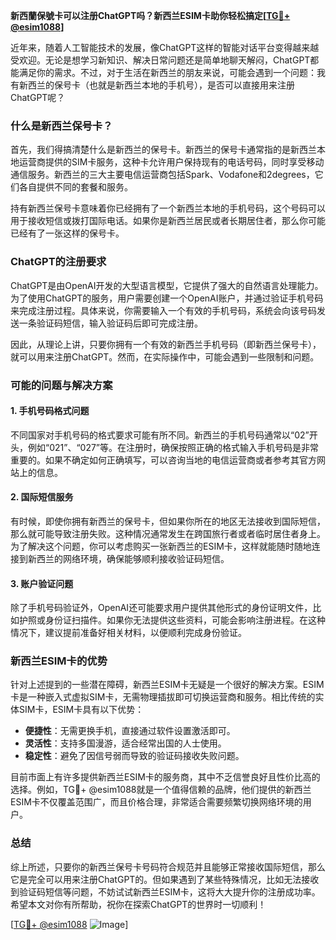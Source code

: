 **新西蘭保號卡可以注册ChatGPT吗？新西兰ESIM卡助你轻松搞定[[TG💪+ @esim1088](https://t.me/s/esim1088)]**

近年来，随着人工智能技术的发展，像ChatGPT这样的智能对话平台变得越来越受欢迎。无论是想学习新知识、解决日常问题还是简单地聊天解闷，ChatGPT都能满足你的需求。不过，对于生活在新西兰的朋友来说，可能会遇到一个问题：我有新西兰的保号卡（也就是新西兰本地的手机号），是否可以直接用来注册ChatGPT呢？

### 什么是新西兰保号卡？

首先，我们得搞清楚什么是新西兰的保号卡。新西兰的保号卡通常指的是新西兰本地运营商提供的SIM卡服务，这种卡允许用户保持现有的电话号码，同时享受移动通信服务。新西兰的三大主要电信运营商包括Spark、Vodafone和2degrees，它们各自提供不同的套餐和服务。

持有新西兰保号卡意味着你已经拥有了一个新西兰本地的手机号码，这个号码可以用于接收短信或拨打国际电话。如果你是新西兰居民或者长期居住者，那么你可能已经有了一张这样的保号卡。

### ChatGPT的注册要求

ChatGPT是由OpenAI开发的大型语言模型，它提供了强大的自然语言处理能力。为了使用ChatGPT的服务，用户需要创建一个OpenAI账户，并通过验证手机号码来完成注册过程。具体来说，你需要输入一个有效的手机号码，系统会向该号码发送一条验证码短信，输入验证码后即可完成注册。

因此，从理论上讲，只要你拥有一个有效的新西兰手机号码（即新西兰保号卡），就可以用来注册ChatGPT。然而，在实际操作中，可能会遇到一些限制和问题。

### 可能的问题与解决方案

#### 1. 手机号码格式问题
不同国家对手机号码的格式要求可能有所不同。新西兰的手机号码通常以“02”开头，例如“021”、“027”等。在注册时，确保按照正确的格式输入手机号码是非常重要的。如果不确定如何正确填写，可以咨询当地的电信运营商或者参考其官方网站上的信息。

#### 2. 国际短信服务
有时候，即使你拥有新西兰的保号卡，但如果你所在的地区无法接收到国际短信，那么就可能导致注册失败。这种情况通常发生在跨国旅行者或者临时居住者身上。为了解决这个问题，你可以考虑购买一张新西兰的ESIM卡，这样就能随时随地连接到新西兰的网络环境，确保能够顺利接收验证码短信。

#### 3. 账户验证问题
除了手机号码验证外，OpenAI还可能要求用户提供其他形式的身份证明文件，比如护照或身份证扫描件。如果你无法提供这些资料，可能会影响注册进程。在这种情况下，建议提前准备好相关材料，以便顺利完成身份验证。

### 新西兰ESIM卡的优势

针对上述提到的一些潜在障碍，新西兰ESIM卡无疑是一个很好的解决方案。ESIM卡是一种嵌入式虚拟SIM卡，无需物理插拔即可切换运营商和服务。相比传统的实体SIM卡，ESIM卡具有以下优势：

- **便捷性**：无需更换手机，直接通过软件设置激活即可。
- **灵活性**：支持多国漫游，适合经常出国的人士使用。
- **稳定性**：避免了因信号弱而导致的验证码接收失败问题。

目前市面上有许多提供新西兰ESIM卡的服务商，其中不乏信誉良好且性价比高的选择。例如，TG💪+ @esim1088就是一个值得信赖的品牌，他们提供的新西兰ESIM卡不仅覆盖范围广，而且价格合理，非常适合需要频繁切换网络环境的用户。

### 总结

综上所述，只要你的新西兰保号卡号码符合规范并且能够正常接收国际短信，那么它是完全可以用来注册ChatGPT的。但如果遇到了某些特殊情况，比如无法接收到验证码短信等问题，不妨试试新西兰ESIM卡，这将大大提升你的注册成功率。希望本文对你有所帮助，祝你在探索ChatGPT的世界时一切顺利！

[[TG💪+ @esim1088](https://t.me/s/esim1088) ![Image](https://i.postimg.cc/4NQfJmqS/Snipaste-2025-05-13-00-14-12.png)]